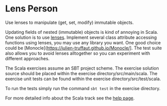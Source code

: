 # Lens Person

Use lenses to manipulate (get, set, modify) immutable objects.

Updating fields of nested (immutable) objects is kind of annoying in Scala. One solution
is to use [lenses](https://wiki.haskell.org/Lens).
Implement several class attribute accessing functions using lenses, you may use any library you want. One good choice could be [Monocle](https://julien-truffaut.github.io/Monocle/].
The test suite also allows you to avoid lenses alltogether so you can experiment with
different approaches.


The Scala exercises assume an SBT project scheme. The exercise solution source
should be placed within the exercise directory/src/main/scala. The exercise
unit tests can be found within the exercise directory/src/test/scala.

To run the tests simply run the command `sbt test` in the exercise directory.

For more detailed info about the Scala track see the [help
page](http://help.exercism.io/getting-started-with-scala.html).
